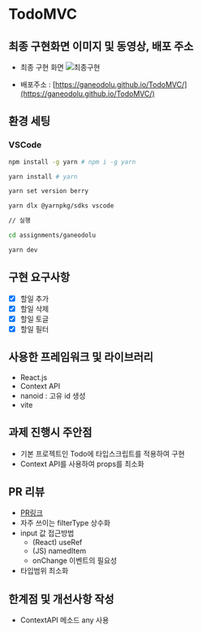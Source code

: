 # TodoMVC

## 최종 구현화면 이미지 및 동영상, 배포 주소
 - 최종 구현 화면
 ![최종구현](https://github.com/ganeodolu/TodoMVC/assets/52700427/53d87a25-5bd7-4c95-9a3a-8fa9b3b42226)

 - 배포주소 : [https://ganeodolu.github.io/TodoMVC/](https://ganeodolu.github.io/TodoMVC/)
## 환경 세팅

### VSCode
```sh
npm install -g yarn # npm i -g yarn

yarn install # yarn

yarn set version berry

yarn dlx @yarnpkg/sdks vscode

// 실행

cd assignments/ganeodolu

yarn dev
```

## 구현 요구사항
- [x] 할일 추가
- [x] 할일 삭제
- [x] 할일 토글
- [x] 할일 필터

## 사용한 프레임워크 및 라이브러리
- React.js
- Context API 
- nanoid : 고유 id 생성
- vite

## 과제 진행시 주안점
  - 기본 프로젝트인 Todo에 타입스크립트를 적용하여 구현
  - Context API를 사용하여 props를 최소화

## PR 리뷰
 - [PR링크](https://github.com/pagers-org/TodoMVC/pull/2)
 - 자주 쓰이는 filterType 상수화
 - input 값 접근방법
   - (React) useRef
   - (JS) namedItem
   - onChange 이벤트의 필요성
 - 타입범위 최소화

## 한계점 및 개선사항 작성
 - ContextAPI 메소드 any 사용

